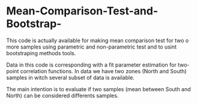 # Mean-Comparison-Test-and-Bootstrap-
This code is actually available for making mean comparison test for two o more samples using parametric and non-parametric test and to usint bootstraping methods tools.

Data in this code is corresponding with a fit parameter estimation for two-point correlation functions. In data we have two zones (North and South) samples in witch several subset of data is available.

The main intention is to evaluate if two samples (mean between South and North) can be considered differents samples.
